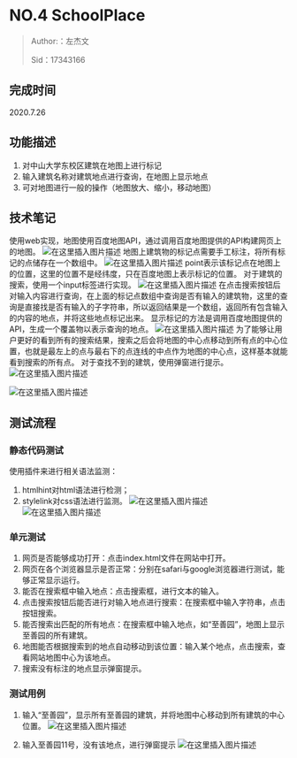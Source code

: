 ﻿# NO.4 SchoolPlace

> Author:：左杰文
>
> Sid：17343166



## 完成时间

2020.7.26

## 功能描述
1. 对中山大学东校区建筑在地图上进行标记
2. 输入建筑名称对建筑地点进行查询，在地图上显示地点
3. 可对地图进行一般的操作（地图放大、缩小，移动地图）

## 技术笔记

使用web实现，地图使用百度地图API，通过调用百度地图提供的API构建网页上的地图。
![在这里插入图片描述](https://img-blog.csdnimg.cn/20200725151435797.png?x-oss-process=image/watermark,type_ZmFuZ3poZW5naGVpdGk,shadow_10,text_aHR0cHM6Ly9ibG9nLmNzZG4ubmV0L3NvZGlmZmVyZW50,size_16,color_FFFFFF,t_70)
地图上建筑物的标记点需要手工标注，将所有标记的点储存在一个数组中。
![在这里插入图片描述](https://img-blog.csdnimg.cn/20200725152140487.png?x-oss-process=image/watermark,type_ZmFuZ3poZW5naGVpdGk,shadow_10,text_aHR0cHM6Ly9ibG9nLmNzZG4ubmV0L3NvZGlmZmVyZW50,size_16,color_FFFFFF,t_70)
point表示该标记点在地图上的位置，这里的位置不是经纬度，只在百度地图上表示标记的位置。
对于建筑的搜索，使用一个input标签进行实现。
![在这里插入图片描述](https://img-blog.csdnimg.cn/20200725152329397.png)
在点击搜索按钮后对输入内容进行查询，在上面的标记点数组中查询是否有输入的建筑物，这里的查询是直接找是否有输入的子字符串，所以返回结果是一个数组，返回所有包含输入的内容的地点，并将这些地点标记出来。
显示标记的方法是调用百度地图提供的API，生成一个覆盖物以表示查询的地点。
![在这里插入图片描述](https://img-blog.csdnimg.cn/20200725152552781.png?x-oss-process=image/watermark,type_ZmFuZ3poZW5naGVpdGk,shadow_10,text_aHR0cHM6Ly9ibG9nLmNzZG4ubmV0L3NvZGlmZmVyZW50,size_16,color_FFFFFF,t_70)
为了能够让用户更好的看到所有的搜索结果，搜索之后会将地图的中心点移动到所有点的中心位置，也就是最左上的点与最右下的点连线的中点作为地图的中心点，这样基本就能看到搜索的所有点。
对于查找不到的建筑，使用弹窗进行提示。
![在这里插入图片描述](https://img-blog.csdnimg.cn/20200725152821204.png)

![在这里插入图片描述](https://img-blog.csdnimg.cn/20200725152840520.png?x-oss-process=image/watermark,type_ZmFuZ3poZW5naGVpdGk,shadow_10,text_aHR0cHM6Ly9ibG9nLmNzZG4ubmV0L3NvZGlmZmVyZW50,size_16,color_FFFFFF,t_70)

## 测试流程
### 静态代码测试
使用插件来进行相关语法监测：
1. htmlhint对html语法进行检测；
2. stylelink对css语法进行监测。
![在这里插入图片描述](https://img-blog.csdnimg.cn/20200726093212500.png)
![在这里插入图片描述](https://img-blog.csdnimg.cn/2020072609322623.png)

### 单元测试
1. 网页是否能够成功打开：点击index.html文件在网站中打开。
2. 网页在各个浏览器显示是否正常：分别在safari与google浏览器进行测试，能够正常显示运行。
3. 能否在搜索框中输入地点：点击搜索框，进行文本的输入。
4. 点击搜索按钮后能否进行对输入地点进行搜索：在搜索框中输入字符串，点击按钮搜索。
5. 能否搜索出匹配的所有地点：在搜索框中输入地点，如“至善园”，地图上显示至善园的所有建筑。
6. 地图能否根据搜索到的地点自动移动到该位置：输入某个地点，点击搜索，查看网站地图中心为该地点。
7. 搜索没有标注的地点显示弹窗提示。

### 测试用例
1. 输入“至善园”，显示所有至善园的建筑，并将地图中心移动到所有建筑的中心位置。
![在这里插入图片描述](https://img-blog.csdnimg.cn/20200726093957984.png?x-oss-process=image/watermark,type_ZmFuZ3poZW5naGVpdGk,shadow_10,text_aHR0cHM6Ly9ibG9nLmNzZG4ubmV0L3NvZGlmZmVyZW50,size_16,color_FFFFFF,t_70)

2. 输入至善园11号，没有该地点，进行弹窗提示
![在这里插入图片描述](https://img-blog.csdnimg.cn/20200726094036513.png?x-oss-process=image/watermark,type_ZmFuZ3poZW5naGVpdGk,shadow_10,text_aHR0cHM6Ly9ibG9nLmNzZG4ubmV0L3NvZGlmZmVyZW50,size_16,color_FFFFFF,t_70)





